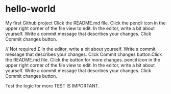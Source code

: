 # hello-world
My first Github project
Click the README.md file.
Click the
pencil icon in the upper right corner of the file view to edit.
In the editor, write a bit about yourself.
Write a commit message that describes your changes.
Click Commit changes button.


// Not required £
In the editor, write a bit about yourself.
Write a commit message that describes your changes.
Click Commit changes button.Click the README.md file.
Click the button for more changes.
pencil icon in the upper right corner of the file view to edit.
In the editor, write a bit about yourself.
Write a commit message that describes your changes.
Click Commit changes button.



Test the logic for more TEST IS IMPORTANT.